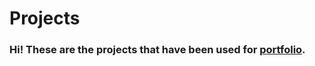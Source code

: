 # Projects

### Hi! These are the projects that have been used for [portfolio].


[portfolio]: https://www.staniulis.eu
